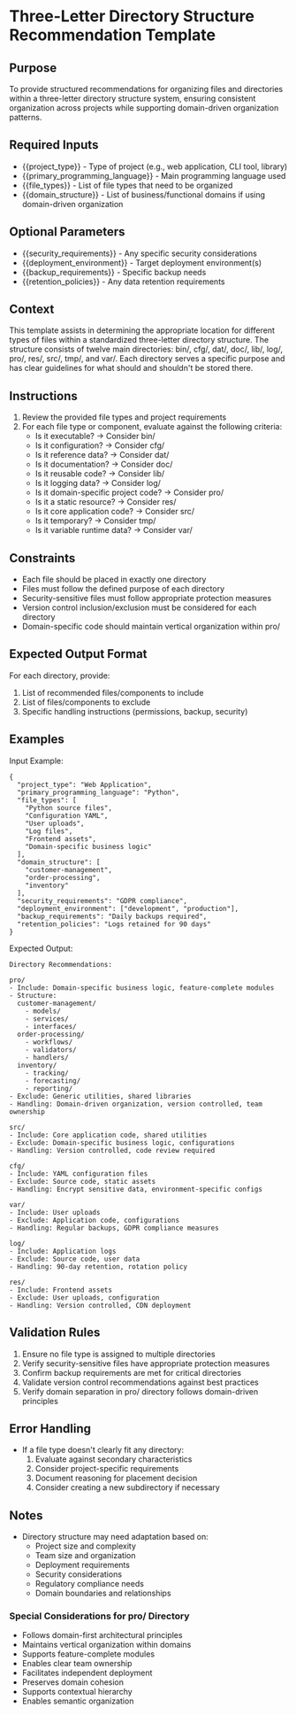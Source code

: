 # Three-Letter Directory Structure Recommendation Template

## Purpose
To provide structured recommendations for organizing files and directories within a three-letter directory structure system, ensuring consistent organization across projects while supporting domain-driven organization patterns.

## Required Inputs
- {{project_type}} - Type of project (e.g., web application, CLI tool, library)
- {{primary_programming_language}} - Main programming language used
- {{file_types}} - List of file types that need to be organized
- {{domain_structure}} - List of business/functional domains if using domain-driven organization

## Optional Parameters
- {{security_requirements}} - Any specific security considerations
- {{deployment_environment}} - Target deployment environment(s)
- {{backup_requirements}} - Specific backup needs
- {{retention_policies}} - Any data retention requirements

## Context
This template assists in determining the appropriate location for different types of files within a standardized three-letter directory structure. The structure consists of twelve main directories: bin/, cfg/, dat/, doc/, lib/, log/, pro/, res/, src/, tmp/, and var/. Each directory serves a specific purpose and has clear guidelines for what should and shouldn't be stored there.

## Instructions
1. Review the provided file types and project requirements
2. For each file type or component, evaluate against the following criteria:
   - Is it executable? → Consider bin/
   - Is it configuration? → Consider cfg/
   - Is it reference data? → Consider dat/
   - Is it documentation? → Consider doc/
   - Is it reusable code? → Consider lib/
   - Is it logging data? → Consider log/
   - Is it domain-specific project code? → Consider pro/
   - Is it a static resource? → Consider res/
   - Is it core application code? → Consider src/
   - Is it temporary? → Consider tmp/
   - Is it variable runtime data? → Consider var/

## Constraints
- Each file should be placed in exactly one directory
- Files must follow the defined purpose of each directory
- Security-sensitive files must follow appropriate protection measures
- Version control inclusion/exclusion must be considered for each directory
- Domain-specific code should maintain vertical organization within pro/

## Expected Output Format
For each directory, provide:
1. List of recommended files/components to include
2. List of files/components to exclude
3. Specific handling instructions (permissions, backup, security)

## Examples
Input Example:
```
{
  "project_type": "Web Application",
  "primary_programming_language": "Python",
  "file_types": [
    "Python source files",
    "Configuration YAML",
    "User uploads",
    "Log files",
    "Frontend assets",
    "Domain-specific business logic"
  ],
  "domain_structure": [
    "customer-management",
    "order-processing",
    "inventory"
  ],
  "security_requirements": "GDPR compliance",
  "deployment_environment": ["development", "production"],
  "backup_requirements": "Daily backups required",
  "retention_policies": "Logs retained for 90 days"
}
```

Expected Output:
```
Directory Recommendations:

pro/
- Include: Domain-specific business logic, feature-complete modules
- Structure:
  customer-management/
    - models/
    - services/
    - interfaces/
  order-processing/
    - workflows/
    - validators/
    - handlers/
  inventory/
    - tracking/
    - forecasting/
    - reporting/
- Exclude: Generic utilities, shared libraries
- Handling: Domain-driven organization, version controlled, team ownership

src/
- Include: Core application code, shared utilities
- Exclude: Domain-specific business logic, configurations
- Handling: Version controlled, code review required

cfg/
- Include: YAML configuration files
- Exclude: Source code, static assets
- Handling: Encrypt sensitive data, environment-specific configs

var/
- Include: User uploads
- Exclude: Application code, configurations
- Handling: Regular backups, GDPR compliance measures

log/
- Include: Application logs
- Exclude: Source code, user data
- Handling: 90-day retention, rotation policy

res/
- Include: Frontend assets
- Exclude: User uploads, configuration
- Handling: Version controlled, CDN deployment
```

## Validation Rules
1. Ensure no file type is assigned to multiple directories
2. Verify security-sensitive files have appropriate protection measures
3. Confirm backup requirements are met for critical directories
4. Validate version control recommendations against best practices
5. Verify domain separation in pro/ directory follows domain-driven principles

## Error Handling
- If a file type doesn't clearly fit any directory:
  1. Evaluate against secondary characteristics
  2. Consider project-specific requirements
  3. Document reasoning for placement decision
  4. Consider creating a new subdirectory if necessary

## Notes
- Directory structure may need adaptation based on:
  - Project size and complexity
  - Team size and organization
  - Deployment requirements
  - Security considerations
  - Regulatory compliance needs
  - Domain boundaries and relationships

### Special Considerations for pro/ Directory
- Follows domain-first architectural principles
- Maintains vertical organization within domains
- Supports feature-complete modules
- Enables clear team ownership
- Facilitates independent deployment
- Preserves domain cohesion
- Supports contextual hierarchy
- Enables semantic organization
